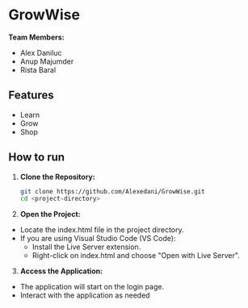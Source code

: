 # GrowWise

**Team Members:**
- Alex Daniluc
- Anup Majumder
- Rista Baral

## Features
- Learn
- Grow
- Shop

## How to run
1. **Clone the Repository:**
   ```bash
   git clone https://github.com/Alexedani/GrowWise.git
   cd <project-directory>

2. **Open the Project:**
 - Locate the index.html file in the project directory.
 - If you are using Visual Studio Code (VS Code):
    - Install the Live Server extension.
    - Right-click on index.html and choose "Open with Live Server".
 3. **Access the Application:**
 - The application will start on the login page.
 - Interact with the application as needed


